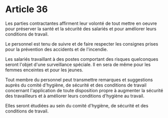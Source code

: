 # Article 36

  
 Les parties contractantes affirment leur volonté de tout mettre en oeuvre pour préserver la santé et la sécurité des salariés et pour améliorer leurs conditions de travail.  
  
 Le personnel est tenu de suivre et de faire respecter les consignes prises pour la prévention des accidents et de l'incendie.  
  
 Les salariés travaillant à des postes comportant des risques quelconques seront l'objet d'une surveillance spéciale. Il en sera de même pour les femmes enceintes et pour les jeunes.  
  
 Tout membre du personnel peut transmettre remarques et suggestions auprès du comité d'hygiène, de sécurité et des conditions de travail concernant l'application de toute disposition propre à augmenter la sécurité des travailleurs et à améliorer leurs conditions d'hygiène au travail.  
  
 Elles seront étudiées au sein du comité d'hygiène, de sécurité et des conditions de travail.  
